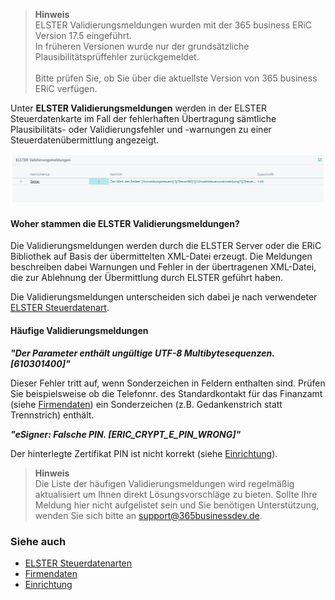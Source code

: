 > **Hinweis**<br>ELSTER Validierungsmeldungen wurden mit der 365 business ERiC Version 17.5 eingeführt.<br>In früheren Versionen wurde nur der grundsätzliche Plausibilitätsprüffehler zurückgemeldet.<br><br>Bitte prüfen Sie, ob Sie über die aktuellste Version von 365 business ERiC verfügen.

Unter **ELSTER Validierungsmeldungen** werden in der ELSTER Steuerdatenkarte im Fall der fehlerhaften Übertragung sämtliche Plausibilitäts- oder Validierungsfehler und -warnungen zu einer Steuerdatenübermittlung angezeigt.

![](/assets/images/365-business-eric/elster-validation-message.png)

#### Woher stammen die ELSTER Validierungsmeldungen?
Die Validierungsmeldungen werden durch die ELSTER Server oder die ERiC Bibliothek auf Basis der übermittelten XML-Datei erzeugt. Die Meldungen beschreiben dabei Warnungen und Fehler in der übertragenen XML-Datei, die zur Ablehnung der Übermittlung durch ELSTER geführt haben.

Die Validierungsmeldungen unterscheiden sich dabei je nach verwendeter [ELSTER Steuerdatenart](../elster-tax-data-type/).

#### Häufige Validierungsmeldungen

**_"Der Parameter enthält ungültige UTF-8 Multibytesequenzen. [610301400]"_**

Dieser Fehler tritt auf, wenn Sonderzeichen in Feldern enthalten sind. Prüfen Sie beispielsweise ob die Telefonnr. des Standardkontakt für das Finanzamt (siehe [Firmendaten](../company-information/)) ein Sonderzeichen (z.B. Gedankenstrich statt Trennstrich) enthält.

**_"eSigner: Falsche PIN. [ERIC_CRYPT_E_PIN_WRONG]"_**

Der hinterlegte Zertifikat PIN ist nicht korrekt (siehe [Einrichtung](../setup/)).

> **Hinweis**<br>Die Liste der häufigen Validierungsmeldungen wird regelmäßig aktualisiert um Ihnen direkt Lösungsvorschläge zu bieten. Sollte Ihre Meldung hier nicht aufgelistet sein und Sie benötigen Unterstützung, wenden Sie sich bitte an support@365businessdev.de.


### Siehe auch
 - [ELSTER Steuerdatenarten](../elster-tax-data-type/)
 - [Firmendaten](../company-information/)
 - [Einrichtung](../setup/)